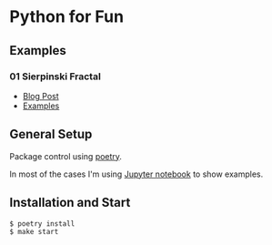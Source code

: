 # Python for Fun

## Examples

### 01 Sierpinski Fractal

- [Blog Post](https://collectednotes.com/darkaico/tik-tok-y-la-imaginacion)
- [Examples](01_Sierpinsky/sierpinski_fractal.ipynb)

## General Setup

Package control using [poetry](https://python-poetry.org/).

In most of the cases I'm using [Jupyter notebook](https://github.com/jupyter/notebook) to show examples.

## Installation and Start

```bash
$ poetry install
$ make start
```
